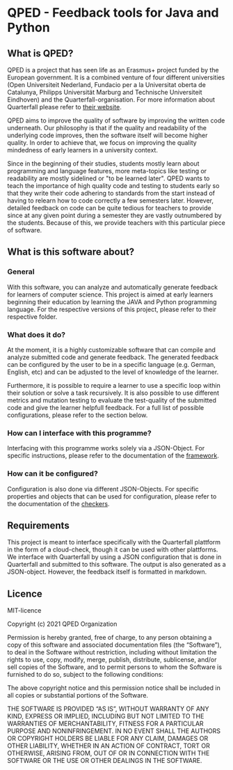 QPED - Feedback tools for Java and Python
========================
What is QPED?
-----------
QPED is a project that has seen life as an Erasmus+ project funded by the European government.
It is a combined venture of four different universities (Open Universiteit Nederland, Fundacio per a la Universitat oberta de Catalunya, Philipps Universität Marburg and Technische Universiteit Eindhoven) and the Quarterfall-organisation.
For more information about Quarterfall please refer to [their website](https://www.quarterfall.com/).

QPED aims to improve the quality of software by improving the written code underneath.
Our philosophy is that if the quality and readability of the underlying code improves, then the software itself will become higher quality.
In order to achieve that, we focus on improving the quality mindedness of early learners in a university context.

Since in the beginning of their studies, students mostly learn about programming and language features, more meta-topics like testing or readability are mostly sidelined or "to be learned later".
QPED wants to teach the importance of high quality code and testing to students early so that they write their code adhering to standards from the start instead of having to relearn how to code correctly a few semesters later.
However, detailed feedback on code can be quite tedious for teachers to provide since at any given point during a semester they are vastly outnumbered by the students.
Because of this, we provide teachers with this particular piece of software.

What is this software about?
------------
### General
With this software, you can analyze and automatically generate feedback for learners of computer science.
This project is aimed at early learners beginning their education by learning the JAVA and Python programming language.
For the respective versions of this project, please refer to their respective folder.

### What does it do?
At the moment, it is a highly customizable software that can compile and analyze submitted code and generate feedback.
The generated feedback can be configured by the user to be in a specific language (e.g. German, English, etc) and can be adjusted to the level of knowledge of the learner.

Furthermore, it is possible to require a learner to use a specific loop within their solution or solve a task recursively.
It is also possible to use different metrics and mutation testing to evaluate the test-quality of the submitted code and give the learner helpfull feedback.
For a full list of possible configurations, please refer to the section below.

### How can I interface with this programme?
Interfacing with this programme works solely via a JSON-Object.
For specific instructions, please refer to the documentation of the [framework](./src/main/java/eu/qped/framework/readme.md).

### How can it be configured?
Configuration is also done via different JSON-Objects.
For specific properties and objects that can be used for configuration, please refer to the documentation of the [checkers](./src/main/java/eu/qped/java/readme.md).

Requirements
------------
This project is meant to interface specifically with the Quarterfall plattform in the form of a cloud-check, though it can be used with other plattforms.
We interface with Quarterfall by using a JSON configuration that is done in Quarterfall and submitted to this software.
The output is also generated as a JSON-object.
However, the feedback itself is formatted in markdown.

Licence
----------
MIT-licence

Copyright (c) 2021 QPED Organization

Permission is hereby granted, free of charge, to any person obtaining a copy of this software and associated documentation files (the “Software”), to deal in the Software without restriction, including without limitation the rights to use, copy, modify, merge, publish, distribute, sublicense, and/or sell copies of the Software, and to permit persons to whom the Software is furnished to do so, subject to the following conditions:

The above copyright notice and this permission notice shall be included in all copies or substantial portions of the Software.

THE SOFTWARE IS PROVIDED “AS IS”, WITHOUT WARRANTY OF ANY KIND, EXPRESS OR IMPLIED, INCLUDING BUT NOT LIMITED TO THE WARRANTIES OF MERCHANTABILITY, FITNESS FOR A PARTICULAR PURPOSE AND NONINFRINGEMENT. IN NO EVENT SHALL THE AUTHORS OR COPYRIGHT HOLDERS BE LIABLE FOR ANY CLAIM, DAMAGES OR OTHER LIABILITY, WHETHER IN AN ACTION OF CONTRACT, TORT OR OTHERWISE, ARISING FROM, OUT OF OR IN CONNECTION WITH THE SOFTWARE OR THE USE OR OTHER DEALINGS IN THE SOFTWARE. 